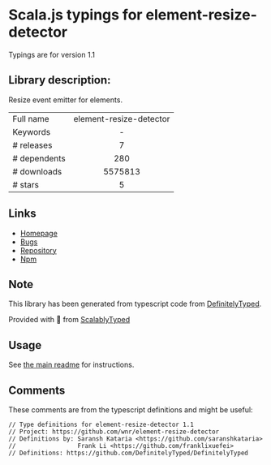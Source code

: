 
# Scala.js typings for element-resize-detector

Typings are for version 1.1

## Library description:
Resize event emitter for elements.

|                    |                 |
| ------------------ | :-------------: |
| Full name          | element-resize-detector |
| Keywords           | - |
| # releases         | 7 |
| # dependents       | 280 |
| # downloads        | 5575813 |
| # stars            | 5 |

## Links
- [Homepage](https://github.com/wnr/element-resize-detector)
- [Bugs](https://github.com/wnr/element-resize-detector/issues)
- [Repository](https://github.com/wnr/element-resize-detector)
- [Npm](https://www.npmjs.com/package/element-resize-detector)
    


## Note
This library has been generated from typescript code from [DefinitelyTyped](https://definitelytyped.org).

Provided with :purple_heart: from [ScalablyTyped](https://github.com/oyvindberg/ScalablyTyped)

## Usage
See [the main readme](../../readme.md) for instructions.

## Comments

These comments are from the typescript definitions and might be useful:
```
// Type definitions for element-resize-detector 1.1
// Project: https://github.com/wnr/element-resize-detector
// Definitions by: Saransh Kataria <https://github.com/saranshkataria>
//                 Frank Li <https://github.com/franklixuefei>
// Definitions: https://github.com/DefinitelyTyped/DefinitelyTyped

```

